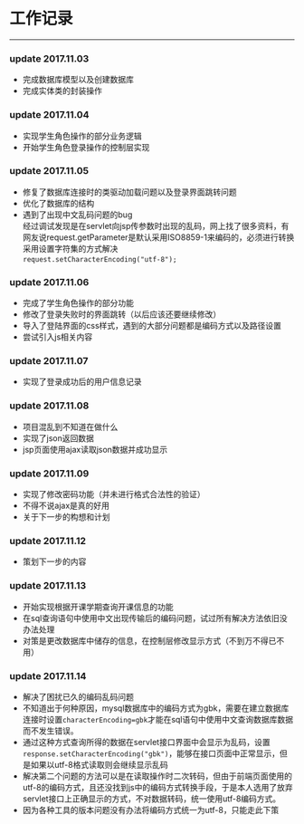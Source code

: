 # 工作记录
***

### update 2017.11.03 
* 完成数据库模型以及创建数据库
* 完成实体类的封装操作

### update 2017.11.04
* 实现学生角色操作的部分业务逻辑
* 开始学生角色登录操作的控制层实现

### update 2017.11.05
* 修复了数据库连接时的类驱动加载问题以及登录界面跳转问题
* 优化了数据库的结构
* 遇到了出现中文乱码问题的bug </br>
    经过调试发现是在servlet向jsp传参数时出现的乱码，网上找了很多资料，有网友说request.getParameter是默认采用ISO8859-1来编码的，必须进行转换采用设置字符集的方式解决</br>
`request.setCharacterEncoding("utf-8");  `

### update 2017.11.06
* 完成了学生角色操作的部分功能
* 修改了登录失败时的界面跳转（以后应该还要继续修改）
* 导入了登陆界面的css样式，遇到的大部分问题都是编码方式以及路径设置
* 尝试引入js相关内容

### update 2017.11.07
* 实现了登录成功后的用户信息记录

### update 2017.11.08
* 项目混乱到不知道在做什么
* 实现了json返回数据
* jsp页面使用ajax读取json数据并成功显示

### update 2017.11.09
* 实现了修改密码功能（并未进行格式合法性的验证）
* 不得不说ajax是真的好用
* 关于下一步的构想和计划

### update 2017.11.12
* 策划下一步的内容

### update 2017.11.13
* 开始实现根据开课学期查询开课信息的功能
* 在sql查询语句中使用中文出现传输后的编码问题，试过所有解决方法依旧没办法处理
* 对策是更改数据库中储存的信息，在控制层修改显示方式（不到万不得已不用）

### update 2017.11.14
* 解决了困扰已久的编码乱码问题
* 不知道出于何种原因，mysql数据库中的编码方式为gbk，需要在建立数据库连接时设置`characterEncoding=gbk`才能在sql语句中使用中文查询数据库数据而不发生错误。
* 通过这种方式查询所得的数据在servlet接口界面中会显示为乱码，设置`response.setCharacterEncoding("gbk")`，能够在接口页面中正常显示，但是如果以utf-8格式读取则会继续显示乱码
* 解决第二个问题的方法可以是在读取操作时二次转码，但由于前端页面使用的utf-8的编码方式，且还没找到js中的编码方式转换手段，于是本人选用了放弃servlet接口上正确显示的方式，不对数据转码，统一使用utf-8编码方式。
* 因为各种工具的版本问题没有办法将编码方式统一为utf-8，只能走此下策
